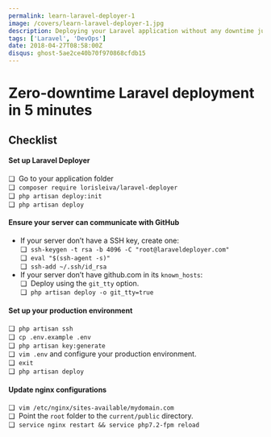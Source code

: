 ```yaml
---
permalink: learn-laravel-deployer-1
image: /covers/learn-laravel-deployer-1.jpg
description: Deploying your Laravel application without any downtime just got easier. This video helps you get started in 5 minutes only.
tags: ['Laravel', 'DevOps']
date: 2018-04-27T08:58:00Z
disqus: ghost-5ae2ce40b70f970868cfdb15
---
```


# Zero-downtime Laravel deployment in 5 minutes

<YouTube url="https://www.youtube.com/embed/EaCd1ocep8A?rel=0" />

## Checklist

#### Set up Laravel Deployer
❑ &nbsp;Go to your application folder \
❑ &nbsp;`composer require lorisleiva/laravel-deployer` \
❑ &nbsp;`php artisan deploy:init` \
❑ &nbsp;`php artisan deploy`

#### Ensure your server can communicate with GitHub
- If your server don’t have a SSH key, create one: \
	❑ &nbsp;`ssh-keygen -t rsa -b 4096 -C "root@laraveldeployer.com"` \
	❑ &nbsp;`eval "$(ssh-agent -s)"` \
	❑ &nbsp;`ssh-add ~/.ssh/id_rsa`
- If your server don’t have github.com in its `known_hosts`: \
	❑ &nbsp;Deploy using the `git_tty` option. \
	❑ &nbsp;`php artisan deploy -o git_tty=true`

#### Set up your production environment
❑ &nbsp;`php artisan ssh` \
❑ &nbsp;`cp .env.example .env` \
❑ &nbsp;`php artisan key:generate` \
❑ &nbsp;`vim .env` and configure your production environment. \
❑ &nbsp;`exit` \
❑ &nbsp;`php artisan deploy`

#### Update nginx configurations
❑ &nbsp;`vim /etc/nginx/sites-available/mydomain.com` \
❑ &nbsp;Point the `root` folder to the `current/public` directory. \
❑ &nbsp;`service nginx restart && service php7.2-fpm reload`